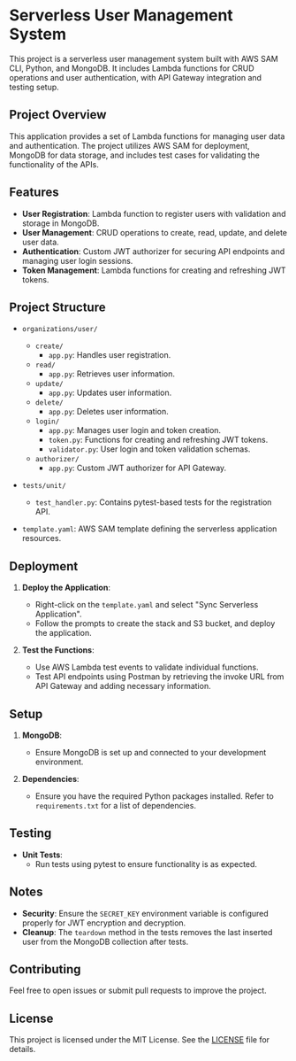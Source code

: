 # Serverless User Management System

This project is a serverless user management system built with AWS SAM CLI, Python, and MongoDB. It includes Lambda functions for CRUD operations and user authentication, with API Gateway integration and testing setup.

## Project Overview

This application provides a set of Lambda functions for managing user data and authentication. The project utilizes AWS SAM for deployment, MongoDB for data storage, and includes test cases for validating the functionality of the APIs.

## Features

- **User Registration**: Lambda function to register users with validation and storage in MongoDB.
- **User Management**: CRUD operations to create, read, update, and delete user data.
- **Authentication**: Custom JWT authorizer for securing API endpoints and managing user login sessions.
- **Token Management**: Lambda functions for creating and refreshing JWT tokens.

## Project Structure

- `organizations/user/`
  - `create/`
    - `app.py`: Handles user registration.
  - `read/`
    - `app.py`: Retrieves user information.
  - `update/`
    - `app.py`: Updates user information.
  - `delete/`
    - `app.py`: Deletes user information.
  - `login/`
    - `app.py`: Manages user login and token creation.
    - `token.py`: Functions for creating and refreshing JWT tokens.
    - `validator.py`: User login and token validation schemas.
  - `authorizer/`
    - `app.py`: Custom JWT authorizer for API Gateway.

- `tests/unit/`
  - `test_handler.py`: Contains pytest-based tests for the registration API.

- `template.yaml`: AWS SAM template defining the serverless application resources.

## Deployment

1. **Deploy the Application**:
   - Right-click on the `template.yaml` and select "Sync Serverless Application".
   - Follow the prompts to create the stack and S3 bucket, and deploy the application.

2. **Test the Functions**:
   - Use AWS Lambda test events to validate individual functions.
   - Test API endpoints using Postman by retrieving the invoke URL from API Gateway and adding necessary information.

## Setup

1. **MongoDB**:
   - Ensure MongoDB is set up and connected to your development environment.

2. **Dependencies**:
   - Ensure you have the required Python packages installed. Refer to `requirements.txt` for a list of dependencies.

## Testing

- **Unit Tests**:
  - Run tests using pytest to ensure functionality is as expected.

## Notes

- **Security**: Ensure the `SECRET_KEY` environment variable is configured properly for JWT encryption and decryption.
- **Cleanup**: The `teardown` method in the tests removes the last inserted user from the MongoDB collection after tests.

## Contributing

Feel free to open issues or submit pull requests to improve the project.

## License

This project is licensed under the MIT License. See the [LICENSE](License) file for details.

